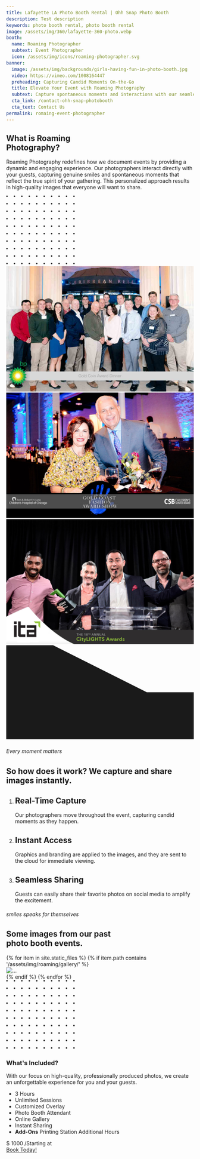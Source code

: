 ```yaml
---
title: Lafayette LA Photo Booth Rental | Ohh Snap Photo Booth
description: Test description
keywords: photo booth rental, photo booth rental
image: /assets/img/360/lafayette-360-photo.webp
booth:
  name: Roaming Photographer
  subtext: Event Photographer
  icon: /assets/img/icons/roaming-photographer.svg
banner:
  image: /assets/img/backgrounds/girls-having-fun-in-photo-booth.jpg
  video: https://vimeo.com/1008164447
  preheading: Capturing Candid Moments On-the-Go
  title: Elevate Your Event with Roaming Photography
  subtext: Capture spontaneous moments and interactions with our seamless roaming photography service, perfect for any event.
  cta_link: /contact-ohh-snap-photobooth
  cta_text: Contact Us
permalink: romaing-event-photographer
---
```

<!-- WELCOME -->
<section class="pt-13 pt-md-12 pb-11 pb-md-13 bg-light-boxed-end">
    <div class="container-lg">
        <div class="row align-items-center justify-content-between">
            <div class="col-md-6 text-center text-md-start" data-aos="fade-up">
                <!-- Heading -->
                <h1 class="display-3 mb-4">
                    What is Roaming<br>
                    <span class="text-primary-light text-underline-primary-light">Photography?</span>
                </h1>
                <!-- Text -->
                <p class="fs-lg">
                   Roaming Photography redefines how we document events by providing a dynamic and engaging experience. Our photographers interact directly with your guests, capturing genuine smiles and spontaneous moments that reflect the true spirit of your gathering. This personalized approach results in high-quality images that everyone will want to share.
                </p>
            </div>
            <div class="col-md-5">
                <!-- Slider -->
                <div class="position-relative">
                    <!-- Decoration -->
                    <div class="position-absolute top-start text-primary-light mt-n8 ms-12">
                        <svg width="185" height="186" viewBox="0 0 185 186" fill="none" xmlns="http://www.w3.org/2000/svg">
                            <circle cx="2" cy="2" r="2" fill="currentColor" />
                            <circle cx="22" cy="2" r="2" fill="currentColor" />
                            <circle cx="42" cy="2" r="2" fill="currentColor" />
                            <circle cx="62" cy="2" r="2" fill="currentColor" />
                            <circle cx="82" cy="2" r="2" fill="currentColor" />
                            <circle cx="102" cy="2" r="2" fill="currentColor" />
                            <circle cx="122" cy="2" r="2" fill="currentColor" />
                            <circle cx="142" cy="2" r="2" fill="currentColor" />
                            <circle cx="162" cy="2" r="2" fill="currentColor" />
                            <circle cx="182" cy="2" r="2" fill="currentColor" />
                            <circle cx="2" cy="22" r="2" fill="currentColor" />
                            <circle cx="22" cy="22" r="2" fill="currentColor" />
                            <circle cx="42" cy="22" r="2" fill="currentColor" />
                            <circle cx="62" cy="22" r="2" fill="currentColor" />
                            <circle cx="82" cy="22" r="2" fill="currentColor" />
                            <circle cx="102" cy="22" r="2" fill="currentColor" />
                            <circle cx="122" cy="22" r="2" fill="currentColor" />
                            <circle cx="142" cy="22" r="2" fill="currentColor" />
                            <circle cx="162" cy="22" r="2" fill="currentColor" />
                            <circle cx="182" cy="22" r="2" fill="currentColor" />
                            <circle cx="2" cy="42" r="2" fill="currentColor" />
                            <circle cx="22" cy="42" r="2" fill="currentColor" />
                            <circle cx="42" cy="42" r="2" fill="currentColor" />
                            <circle cx="62" cy="42" r="2" fill="currentColor" />
                            <circle cx="82" cy="42" r="2" fill="currentColor" />
                            <circle cx="102" cy="42" r="2" fill="currentColor" />
                            <circle cx="122" cy="42" r="2" fill="currentColor" />
                            <circle cx="142" cy="42" r="2" fill="currentColor" />
                            <circle cx="162" cy="42" r="2" fill="currentColor" />
                            <circle cx="182" cy="42" r="2" fill="currentColor" />
                            <circle cx="2" cy="62" r="2" fill="currentColor" />
                            <circle cx="22" cy="62" r="2" fill="currentColor" />
                            <circle cx="42" cy="62" r="2" fill="currentColor" />
                            <circle cx="62" cy="62" r="2" fill="currentColor" />
                            <circle cx="82" cy="62" r="2" fill="currentColor" />
                            <circle cx="102" cy="62" r="2" fill="currentColor" />
                            <circle cx="122" cy="62" r="2" fill="currentColor" />
                            <circle cx="142" cy="62" r="2" fill="currentColor" />
                            <circle cx="162" cy="62" r="2" fill="currentColor" />
                            <circle cx="182" cy="62" r="2" fill="currentColor" />
                            <circle cx="2" cy="82" r="2" fill="currentColor" />
                            <circle cx="22" cy="82" r="2" fill="currentColor" />
                            <circle cx="42" cy="82" r="2" fill="currentColor" />
                            <circle cx="62" cy="82" r="2" fill="currentColor" />
                            <circle cx="82" cy="82" r="2" fill="currentColor" />
                            <circle cx="102" cy="82" r="2" fill="currentColor" />
                            <circle cx="122" cy="82" r="2" fill="currentColor" />
                            <circle cx="142" cy="82" r="2" fill="currentColor" />
                            <circle cx="162" cy="82" r="2" fill="currentColor" />
                            <circle cx="182" cy="82" r="2" fill="currentColor" />
                            <circle cx="2" cy="102" r="2" fill="currentColor" />
                            <circle cx="22" cy="102" r="2" fill="currentColor" />
                            <circle cx="42" cy="102" r="2" fill="currentColor" />
                            <circle cx="62" cy="102" r="2" fill="currentColor" />
                            <circle cx="82" cy="102" r="2" fill="currentColor" />
                            <circle cx="102" cy="102" r="2" fill="currentColor" />
                            <circle cx="122" cy="102" r="2" fill="currentColor" />
                            <circle cx="142" cy="102" r="2" fill="currentColor" />
                            <circle cx="162" cy="102" r="2" fill="currentColor" />
                            <circle cx="182" cy="102" r="2" fill="currentColor" />
                            <circle cx="2" cy="122" r="2" fill="currentColor" />
                            <circle cx="22" cy="122" r="2" fill="currentColor" />
                            <circle cx="42" cy="122" r="2" fill="currentColor" />
                            <circle cx="62" cy="122" r="2" fill="currentColor" />
                            <circle cx="82" cy="122" r="2" fill="currentColor" />
                            <circle cx="102" cy="122" r="2" fill="currentColor" />
                            <circle cx="122" cy="122" r="2" fill="currentColor" />
                            <circle cx="142" cy="122" r="2" fill="currentColor" />
                            <circle cx="162" cy="122" r="2" fill="currentColor" />
                            <circle cx="182" cy="122" r="2" fill="currentColor" />
                            <circle cx="2" cy="142" r="2" fill="currentColor" />
                            <circle cx="22" cy="142" r="2" fill="currentColor" />
                            <circle cx="42" cy="142" r="2" fill="currentColor" />
                            <circle cx="62" cy="142" r="2" fill="currentColor" />
                            <circle cx="82" cy="142" r="2" fill="currentColor" />
                            <circle cx="102" cy="142" r="2" fill="currentColor" />
                            <circle cx="122" cy="142" r="2" fill="currentColor" />
                            <circle cx="142" cy="142" r="2" fill="currentColor" />
                            <circle cx="162" cy="142" r="2" fill="currentColor" />
                            <circle cx="182" cy="142" r="2" fill="currentColor" />
                            <circle cx="2" cy="162" r="2" fill="currentColor" />
                            <circle cx="22" cy="162" r="2" fill="currentColor" />
                            <circle cx="42" cy="162" r="2" fill="currentColor" />
                            <circle cx="62" cy="162" r="2" fill="currentColor" />
                            <circle cx="82" cy="162" r="2" fill="currentColor" />
                            <circle cx="102" cy="162" r="2" fill="currentColor" />
                            <circle cx="122" cy="162" r="2" fill="currentColor" />
                            <circle cx="142" cy="162" r="2" fill="currentColor" />
                            <circle cx="162" cy="162" r="2" fill="currentColor" />
                            <circle cx="182" cy="162" r="2" fill="currentColor" />
                            <circle cx="2" cy="182" r="2" fill="currentColor" />
                            <circle cx="22" cy="182" r="2" fill="currentColor" />
                            <circle cx="42" cy="182" r="2" fill="currentColor" />
                            <circle cx="62" cy="182" r="2" fill="currentColor" />
                            <circle cx="82" cy="182" r="2" fill="currentColor" />
                            <circle cx="102" cy="182" r="2" fill="currentColor" />
                            <circle cx="122" cy="182" r="2" fill="currentColor" />
                            <circle cx="142" cy="182" r="2" fill="currentColor" />
                            <circle cx="162" cy="182" r="2" fill="currentColor" />
                            <circle cx="182" cy="182" r="2" fill="currentColor" />
                        </svg>
                    </div>
                    <!-- Slider -->
                    <div class="flickity-buttons-adjacent flickity-buttons-bottom-start w-xl-125" data-flickity='{"imagesLoaded": true, "prevNextButtons": true, "pageDots": false, "wrapAround": true}'>
                        <div class="w-100">
                            <!-- Image -->
                            <img class="img-fluid" src="assets/img/roaming/ohh-snap-roaming-1.jpg" alt="..." data-aos="wipe-right" data-aos-delay="100">
                        </div>
                        <div class="w-100">
                            <!-- Image -->
                            <img class="img-fluid" src="assets/img/roaming/ohh-snap-roaming-2.jpg" alt="...">
                        </div>
                        <div class="w-100">
                            <!-- Image -->
                            <img class="img-fluid" src="assets/img/roaming/ohh-snap-roaming-3.jpg" alt="...">
                        </div>
                    </div>
                </div>
            </div>
        </div>
    </div>
</section>

<!-- SHAPE -->
<div class="position-relative">
    <div class="shape shape-fluid-x shape-top text-white">
        <div class="shape-img pb-8 pb-md-10">
            <svg viewBox="0 0 100 50" preserveAspectRatio="none">
                <path d="M0 0h25l50 25h25v75H0z" fill="currentColor" />
            </svg>
        </div>
    </div>
</div>

<section class="py-9 pt-md-11 bg-white">
  <div class="container-lg">
    <div class="row justify-content-center">
      <div class="col-md-10 col-lg-8 text-center">
        <!-- Preheading -->
        <h6 class="text-uppercase text-primary mb-5">
          Every moment matters
        </h6>
        <!-- Heading -->
        <h2 class="display-4 mb-9">
        So how does it work? We <span class="text-underline-warning">capture</span>  and <span class="text-underline-warning">share</span> images instantly.
        </h2>
      </div>
    </div>
    <div class="row justify-content-center">
      <div class="col-12 col-md-8 col-lg-12">
        <!-- Timeline -->
        <ol class="timeline timeline-expand-lg timeline-warning mb-0">
          <li class="timeline-item active">
            <!-- Heading -->
            <h2>
              Real-Time Capture
            </h2>
            <!-- Text -->
            <p class="text-muted mb-4">
              Our photographers move throughout the event, capturing candid moments as they happen.
            </p>
          </li>
          <li class="timeline-item active">
            <!-- Heading -->
            <h2>
              Instant Access
            </h2>
            <!-- Text -->
            <p class="text-muted mb-4">
             Graphics and branding are applied to the images, and they are sent to the cloud for immediate viewing.
            </p>
          </li>
          <li class="timeline-item active">
            <!-- Heading -->
            <h2>
              Seamless Sharing
            </h2>
            <!-- Text -->
            <p class="text-muted mb-4">
              Guests can easily share their favorite photos on social media to amplify the excitement.
            </p>
          </li>
        </ol>
      </div>
    </div>
  </div>
</section>
 <section class="pt-12 py-md-10 pb-11 bg-dark" style="background-image: url(assets/img/patterns/pattern-1.svg);">
   <!-- Content -->
   <div class="container-lg">
     <div class="row justify-content-center">
       <div class="col-md-10 col-lg-8 text-center">
         <!-- Preheading -->
         <h6 class="text-uppercase text-primary mb-5">
           smiles speaks for themselves
         </h6>
         <!-- Heading -->
         <h2 class="display-4 text-white mb-9">
           Some images from our past<br /> <span class="text-underline-primary-light">photo booth</span> events.
         </h2>
       </div>
     </div>
   </div>

   <!-- Slider -->
   <div class="flickity-items-fade" data-flickity='{"imagesLoaded": true, "pageDots": false, "wrapAround": true}'>
     {% for item in site.static_files %}
     {% if item.path contains '/assets/img/roaming/gallery/' %}
     <div style="width: calc(100% - 2rem); max-width: 680px;">
       <!-- Image -->
       <img class="img-fluid rounded" src="{{item.path}}" alt="...">
     </div>
     {% endif %}
     {% endfor %}
   </div>
 </section>

<!-- pricing -->
<section class="py-10">
  <div class="container-lg position-relative" style="z-index: 1;">
    <div class="row align-items-center gx-0">
      <div class="col-md-7 mx-auto">
        <!-- Card -->
        <div class="position-relative">
          <!-- Decoration -->
          <div class="position-absolute bottom-start text-warning ms-n10 mb-n10">
            <svg width="185" height="186" viewBox="0 0 185 186" fill="none" xmlns="http://www.w3.org/2000/svg"><circle cx="2" cy="2" r="2" fill="currentColor"></circle><circle cx="22" cy="2" r="2" fill="currentColor"></circle><circle cx="42" cy="2" r="2" fill="currentColor"></circle><circle cx="62" cy="2" r="2" fill="currentColor"></circle><circle cx="82" cy="2" r="2" fill="currentColor"></circle><circle cx="102" cy="2" r="2" fill="currentColor"></circle><circle cx="122" cy="2" r="2" fill="currentColor"></circle><circle cx="142" cy="2" r="2" fill="currentColor"></circle><circle cx="162" cy="2" r="2" fill="currentColor"></circle><circle cx="182" cy="2" r="2" fill="currentColor"></circle><circle cx="2" cy="22" r="2" fill="currentColor"></circle><circle cx="22" cy="22" r="2" fill="currentColor"></circle><circle cx="42" cy="22" r="2" fill="currentColor"></circle><circle cx="62" cy="22" r="2" fill="currentColor"></circle><circle cx="82" cy="22" r="2" fill="currentColor"></circle><circle cx="102" cy="22" r="2" fill="currentColor"></circle><circle cx="122" cy="22" r="2" fill="currentColor"></circle><circle cx="142" cy="22" r="2" fill="currentColor"></circle><circle cx="162" cy="22" r="2" fill="currentColor"></circle><circle cx="182" cy="22" r="2" fill="currentColor"></circle><circle cx="2" cy="42" r="2" fill="currentColor"></circle><circle cx="22" cy="42" r="2" fill="currentColor"></circle><circle cx="42" cy="42" r="2" fill="currentColor"></circle><circle cx="62" cy="42" r="2" fill="currentColor"></circle><circle cx="82" cy="42" r="2" fill="currentColor"></circle><circle cx="102" cy="42" r="2" fill="currentColor"></circle><circle cx="122" cy="42" r="2" fill="currentColor"></circle><circle cx="142" cy="42" r="2" fill="currentColor"></circle><circle cx="162" cy="42" r="2" fill="currentColor"></circle><circle cx="182" cy="42" r="2" fill="currentColor"></circle><circle cx="2" cy="62" r="2" fill="currentColor"></circle><circle cx="22" cy="62" r="2" fill="currentColor"></circle><circle cx="42" cy="62" r="2" fill="currentColor"></circle><circle cx="62" cy="62" r="2" fill="currentColor"></circle><circle cx="82" cy="62" r="2" fill="currentColor"></circle><circle cx="102" cy="62" r="2" fill="currentColor"></circle><circle cx="122" cy="62" r="2" fill="currentColor"></circle><circle cx="142" cy="62" r="2" fill="currentColor"></circle><circle cx="162" cy="62" r="2" fill="currentColor"></circle><circle cx="182" cy="62" r="2" fill="currentColor"></circle><circle cx="2" cy="82" r="2" fill="currentColor"></circle><circle cx="22" cy="82" r="2" fill="currentColor"></circle><circle cx="42" cy="82" r="2" fill="currentColor"></circle><circle cx="62" cy="82" r="2" fill="currentColor"></circle><circle cx="82" cy="82" r="2" fill="currentColor"></circle><circle cx="102" cy="82" r="2" fill="currentColor"></circle><circle cx="122" cy="82" r="2" fill="currentColor"></circle><circle cx="142" cy="82" r="2" fill="currentColor"></circle><circle cx="162" cy="82" r="2" fill="currentColor"></circle><circle cx="182" cy="82" r="2" fill="currentColor"></circle><circle cx="2" cy="102" r="2" fill="currentColor"></circle><circle cx="22" cy="102" r="2" fill="currentColor"></circle><circle cx="42" cy="102" r="2" fill="currentColor"></circle><circle cx="62" cy="102" r="2" fill="currentColor"></circle><circle cx="82" cy="102" r="2" fill="currentColor"></circle><circle cx="102" cy="102" r="2" fill="currentColor"></circle><circle cx="122" cy="102" r="2" fill="currentColor"></circle><circle cx="142" cy="102" r="2" fill="currentColor"></circle><circle cx="162" cy="102" r="2" fill="currentColor"></circle><circle cx="182" cy="102" r="2" fill="currentColor"></circle><circle cx="2" cy="122" r="2" fill="currentColor"></circle><circle cx="22" cy="122" r="2" fill="currentColor"></circle><circle cx="42" cy="122" r="2" fill="currentColor"></circle><circle cx="62" cy="122" r="2" fill="currentColor"></circle><circle cx="82" cy="122" r="2" fill="currentColor"></circle><circle cx="102" cy="122" r="2" fill="currentColor"></circle><circle cx="122" cy="122" r="2" fill="currentColor"></circle><circle cx="142" cy="122" r="2" fill="currentColor"></circle><circle cx="162" cy="122" r="2" fill="currentColor"></circle><circle cx="182" cy="122" r="2" fill="currentColor"></circle><circle cx="2" cy="142" r="2" fill="currentColor"></circle><circle cx="22" cy="142" r="2" fill="currentColor"></circle><circle cx="42" cy="142" r="2" fill="currentColor"></circle><circle cx="62" cy="142" r="2" fill="currentColor"></circle><circle cx="82" cy="142" r="2" fill="currentColor"></circle><circle cx="102" cy="142" r="2" fill="currentColor"></circle><circle cx="122" cy="142" r="2" fill="currentColor"></circle><circle cx="142" cy="142" r="2" fill="currentColor"></circle><circle cx="162" cy="142" r="2" fill="currentColor"></circle><circle cx="182" cy="142" r="2" fill="currentColor"></circle><circle cx="2" cy="162" r="2" fill="currentColor"></circle><circle cx="22" cy="162" r="2" fill="currentColor"></circle><circle cx="42" cy="162" r="2" fill="currentColor"></circle><circle cx="62" cy="162" r="2" fill="currentColor"></circle><circle cx="82" cy="162" r="2" fill="currentColor"></circle><circle cx="102" cy="162" r="2" fill="currentColor"></circle><circle cx="122" cy="162" r="2" fill="currentColor"></circle><circle cx="142" cy="162" r="2" fill="currentColor"></circle><circle cx="162" cy="162" r="2" fill="currentColor"></circle><circle cx="182" cy="162" r="2" fill="currentColor"></circle><circle cx="2" cy="182" r="2" fill="currentColor"></circle><circle cx="22" cy="182" r="2" fill="currentColor"></circle><circle cx="42" cy="182" r="2" fill="currentColor"></circle><circle cx="62" cy="182" r="2" fill="currentColor"></circle><circle cx="82" cy="182" r="2" fill="currentColor"></circle><circle cx="102" cy="182" r="2" fill="currentColor"></circle><circle cx="122" cy="182" r="2" fill="currentColor"></circle><circle cx="142" cy="182" r="2" fill="currentColor"></circle><circle cx="162" cy="182" r="2" fill="currentColor"></circle><circle cx="182" cy="182" r="2" fill="currentColor"></circle></svg>                </div>
          <!-- Card -->
          <div class="card mb-6 mb-md-0">
            <div class="card-body position-relative bg-white text-center pb-0">
              <!-- Heading -->
              <h3 class="display-4 h2 mb-4">
                What's Included?
              </h3>
              <!-- Text -->
              <p class="text-muted">
               With our focus on high-quality, professionally produced photos, we create an unforgettable experience for you and your guests.
              </p>
            </div>
            <div class="card-body position-relative bg-white">
              <!-- List group -->
              <ul class="list-group list-group-flush mt-n5">
                <li class="list-group-item d-flex align-items-center">
                  <!-- Text -->
                  <span class="text-end mx-auto">3 Hours</span>
                </li>
                <li class="list-group-item d-flex align-items-center">
                  <!-- Text -->
                  <span class="text-end mx-auto">Unlimited Sessions</span>
                </li>
                <li class="list-group-item d-flex align-items-center">
                  <!-- Text -->
                  <span class="text-end mx-auto">Customized Overlay</span>
                </li>
                <li class="list-group-item d-flex align-items-center">
                  <!-- Text -->
                  <span class="text-end mx-auto">Photo Booth Attendant</span>
                </li>
                <li class="list-group-item d-flex align-items-center">
                  <!-- Text -->
                  <span class="text-end mx-auto">Online Gallery</span>
                </li>
                <li class="list-group-item d-flex align-items-center">
                  <!-- Text -->
                  <span class="text-end mx-auto">Instant Sharing</span>
                </li>
                <li class="list-group-item d-flex align-items-center">
                  <!-- Title -->
                  <div class="mx-auto text-center">
                   <strong class="fw-bolder">Add-Ons</strong>
                   <span class="mx-auto d-block mt-5">Printing Station</span>
                   <span class="mx-auto d-block mt-1">Additional Hours</span>
                  </div>
                </li>
              </ul>
            </div>
            <div class="card-footer position-relative border-top">
              <div class="row">
                <div class="col-12 col-lg">
                  <!-- Price -->
                  <div class="display-4 fw-bolder text-center text-lg-start mb-4 mb-lg-0">
                    <span class="fs-3 align-middle">$</span>
                    <span class="mx-n2">1000</span>
                    <span class="fs-5 fw-light align-middle">/Starting at</span>
                  </div>
                </div>
                <div class="col-12 col-lg-auto">
                  <!-- Button -->
                  <a class="btn btn-primary w-100 lift" href="/contact-ohh-snap-photobooth">
                    Book Today!
                  </a>
                </div>
              </div>
            </div>
          </div>
        </div>
      </div>
    </div>
  </div>
</section>
